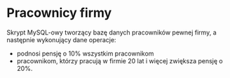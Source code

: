 # Pracownicy firmy

Skrypt MySQL-owy tworzący bazę danych pracowników pewnej firmy, a następnie wykonujący dane operacje:
- podnosi pensję o 10% wszystkim pracownikom
- pracownikom, którzy pracują w firmie 20 lat i więcej zwiększa pensję o 20%.
